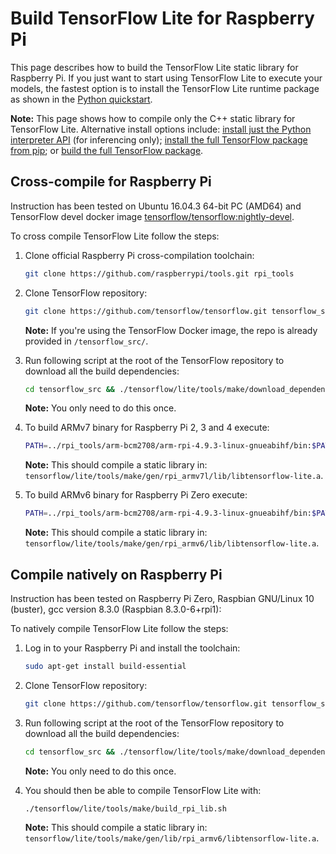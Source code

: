 # Build TensorFlow Lite for Raspberry Pi

This page describes how to build the TensorFlow Lite static library for
Raspberry Pi. If you just want to start using TensorFlow Lite to execute your
models, the fastest option is to install the TensorFlow Lite runtime package as
shown in the [Python quickstart](python.md).

**Note:** This page shows how to compile only the C++ static library for
TensorFlow Lite. Alternative install options include: [install just the Python
interpreter API](python.md) (for inferencing only); [install the full
TensorFlow package from pip](https://www.tensorflow.org/install/pip);
or [build the full TensorFlow package](
https://www.tensorflow.org/install/source_rpi).

## Cross-compile for Raspberry Pi

Instruction has been tested on Ubuntu 16.04.3 64-bit PC (AMD64) and TensorFlow devel
docker image
[tensorflow/tensorflow:nightly-devel](https://hub.docker.com/r/tensorflow/tensorflow/tags/).

To cross compile TensorFlow Lite follow the steps:

1. Clone official Raspberry Pi cross-compilation toolchain:

    ```bash
    git clone https://github.com/raspberrypi/tools.git rpi_tools
    ```

2. Clone TensorFlow repository:

    ```bash
    git clone https://github.com/tensorflow/tensorflow.git tensorflow_src

    ```

    **Note:** If you're using the TensorFlow Docker image, the repo is already provided in `/tensorflow_src/`.

3. Run following script at the root of the TensorFlow repository to download all the
build dependencies:

    ```bash
    cd tensorflow_src && ./tensorflow/lite/tools/make/download_dependencies.sh
    ```

    **Note:** You only need to do this once.

4. To build ARMv7 binary for Raspberry Pi 2, 3 and 4 execute:

    ```bash
    PATH=../rpi_tools/arm-bcm2708/arm-rpi-4.9.3-linux-gnueabihf/bin:$PATH ./tensorflow/lite/tools/make/build_rpi_lib.sh
    ```

    **Note:** This should compile a static library in:
    `tensorflow/lite/tools/make/gen/rpi_armv7l/lib/libtensorflow-lite.a`.

5. To build ARMv6 binary for Raspberry Pi Zero execute:

    ```bash
    PATH=../rpi_tools/arm-bcm2708/arm-rpi-4.9.3-linux-gnueabihf/bin:$PATH ./tensorflow/lite/tools/make/build_rpi_lib.sh TARGET_ARCH=armv6
    ```

    **Note:** This should compile a static library in:
    `tensorflow/lite/tools/make/gen/rpi_armv6/lib/libtensorflow-lite.a`.

## Compile natively on Raspberry Pi

Instruction has been tested on Raspberry Pi Zero, Raspbian GNU/Linux 10 (buster), gcc version 8.3.0 (Raspbian 8.3.0-6+rpi1):

To natively compile TensorFlow Lite follow the steps:

1. Log in to your Raspberry Pi and install the toolchain:

    ```bash
    sudo apt-get install build-essential
    ```

2. Clone TensorFlow repository:

    ```bash
    git clone https://github.com/tensorflow/tensorflow.git tensorflow_src

    ```

3. Run following script at the root of the TensorFlow repository to download all the
build dependencies:

    ```bash
    cd tensorflow_src && ./tensorflow/lite/tools/make/download_dependencies.sh
    ```

    **Note:** You only need to do this once.

4. You should then be able to compile TensorFlow Lite with:

    ```bash
    ./tensorflow/lite/tools/make/build_rpi_lib.sh
    ```

    **Note:** This should compile a static library in:
    `tensorflow/lite/tools/make/gen/lib/rpi_armv6/libtensorflow-lite.a`.
